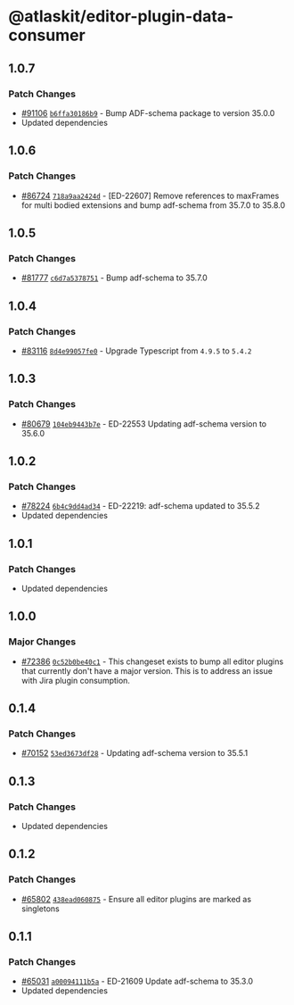 # @atlaskit/editor-plugin-data-consumer

## 1.0.7

### Patch Changes

- [#91106](https://stash.atlassian.com/projects/CONFCLOUD/repos/confluence-frontend/pull-requests/91106) [`b6ffa30186b9`](https://stash.atlassian.com/projects/CONFCLOUD/repos/confluence-frontend/commits/b6ffa30186b9) - Bump ADF-schema package to version 35.0.0
- Updated dependencies

## 1.0.6

### Patch Changes

- [#86724](https://stash.atlassian.com/projects/CONFCLOUD/repos/confluence-frontend/pull-requests/86724) [`718a9aa2424d`](https://stash.atlassian.com/projects/CONFCLOUD/repos/confluence-frontend/commits/718a9aa2424d) - [ED-22607] Remove references to maxFrames for multi bodied extensions and bump adf-schema from 35.7.0 to 35.8.0

## 1.0.5

### Patch Changes

- [#81777](https://stash.atlassian.com/projects/CONFCLOUD/repos/confluence-frontend/pull-requests/81777) [`c6d7a5378751`](https://stash.atlassian.com/projects/CONFCLOUD/repos/confluence-frontend/commits/c6d7a5378751) - Bump adf-schema to 35.7.0

## 1.0.4

### Patch Changes

- [#83116](https://stash.atlassian.com/projects/CONFCLOUD/repos/confluence-frontend/pull-requests/83116) [`8d4e99057fe0`](https://stash.atlassian.com/projects/CONFCLOUD/repos/confluence-frontend/commits/8d4e99057fe0) - Upgrade Typescript from `4.9.5` to `5.4.2`

## 1.0.3

### Patch Changes

- [#80679](https://stash.atlassian.com/projects/CONFCLOUD/repos/confluence-frontend/pull-requests/80679) [`104eb9443b7e`](https://stash.atlassian.com/projects/CONFCLOUD/repos/confluence-frontend/commits/104eb9443b7e) - ED-22553 Updating adf-schema version to 35.6.0

## 1.0.2

### Patch Changes

- [#78224](https://stash.atlassian.com/projects/CONFCLOUD/repos/confluence-frontend/pull-requests/78224) [`6b4c9dd4ad34`](https://stash.atlassian.com/projects/CONFCLOUD/repos/confluence-frontend/commits/6b4c9dd4ad34) - ED-22219: adf-schema updated to 35.5.2
- Updated dependencies

## 1.0.1

### Patch Changes

- Updated dependencies

## 1.0.0

### Major Changes

- [#72386](https://stash.atlassian.com/projects/CONFCLOUD/repos/confluence-frontend/pull-requests/72386) [`0c52b0be40c1`](https://stash.atlassian.com/projects/CONFCLOUD/repos/confluence-frontend/commits/0c52b0be40c1) - This changeset exists to bump all editor plugins that currently don't have a major version. This is to address an issue with Jira plugin consumption.

## 0.1.4

### Patch Changes

- [#70152](https://stash.atlassian.com/projects/CONFCLOUD/repos/confluence-frontend/pull-requests/70152) [`53ed3673df28`](https://stash.atlassian.com/projects/CONFCLOUD/repos/confluence-frontend/commits/53ed3673df28) - Updating adf-schema version to 35.5.1

## 0.1.3

### Patch Changes

- Updated dependencies

## 0.1.2

### Patch Changes

- [#65802](https://stash.atlassian.com/projects/CONFCLOUD/repos/confluence-frontend/pull-requests/65802) [`438ead060875`](https://stash.atlassian.com/projects/CONFCLOUD/repos/confluence-frontend/commits/438ead060875) - Ensure all editor plugins are marked as singletons

## 0.1.1

### Patch Changes

- [#65031](https://stash.atlassian.com/projects/CONFCLOUD/repos/confluence-frontend/pull-requests/65031) [`a00094111b5a`](https://stash.atlassian.com/projects/CONFCLOUD/repos/confluence-frontend/commits/a00094111b5a) - ED-21609 Update adf-schema to 35.3.0
- Updated dependencies
